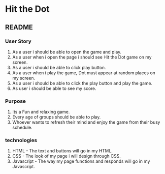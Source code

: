   # Hit the Dot
 ## README

 ### User Story
1. As a user i should be able to open the game and play.
2. As a user when i open the page i should see Hit the Dot game on my screen.
3. As a user i should be able to click play button.
4. As  a user when i play the game, Dot must appear at random places on my screen.
5. As a user i should be able to click the play button and play the game.
6. As user i should be able to see my score.

  ### Purpose
1. Its a Fun and relaxing game.
2. Every age of groups should be able to play.
3. Whoever wants to refresh their mind and enjoy the game from their busy schedule.

 ### technologies
1. HTML - The text and buttons will go in my HTML.
2. CSS - The look of my page i will design through CSS.
3. Javascript - The way my page functions and responds will go in my Javascript.


